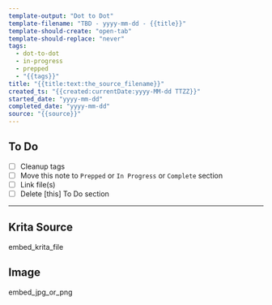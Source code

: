 ```yaml
---
template-output: "Dot to Dot"
template-filename: "TBD - yyyy-mm-dd - {{title}}"
template-should-create: "open-tab"
template-should-replace: "never"
tags: 
  - dot-to-dot
  - in-progress
  - prepped
  - "{{tags}}"
title: "{{title:text:the_source_filename}}"
created_ts: "{{created:currentDate:yyyy-MM-dd TTZZ}}"
started_date: "yyyy-mm-dd"
completed_date: "yyyy-mm-dd"
source: "{{source}}"
---
```

## To Do 
- [ ] Cleanup tags
- [ ] Move this note to `Prepped` or `In Progress` or `Complete` section
- [ ] Link file(s)
- [ ] Delete [this] To Do section
---
## Krita Source
embed_krita_file

## Image
embed_jpg_or_png